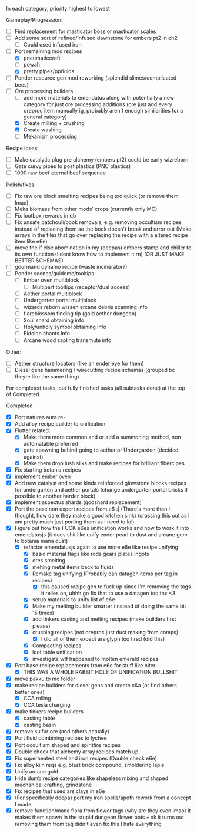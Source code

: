 In each category, priority highest to lowest

Gameplay/Progression:
- [ ] Find replacement for masticator boss or masticator scales
- [ ] Add some sort of refined/infused dawnstone for embers pt2 in ch2
	- [ ] Could used infused iron
- [ ] Port remaining mod recipes
	- [x] pneumaticcraft
	- [ ] powah
	- [x] pretty pipes/ppfluids
- [ ] Ponder resource gen mod reworking (splendid slimes/complicated bees)
- [ ] Ore processing builders
	- [ ] add more materials to emendatus along with potentially a new category for just ore processing additions (ore just add every oreproc item manually ig, probably aren't enough similarities for a general category)
	- [x] Create milling + crushing
	- [x] Create washing
	- [ ] Mekanism processing

Recipe ideas:
- [ ] Make catalytic plug pre alchemy (embers pt2) could be early wizreborn
- [ ] Gate curvy pipes to post plastics (PNC plastics)
- [ ] 1000 raw beef eternal beef sequence

Polish/fixes:
- [ ] Fix raw ore block smelting recipes being too quick (or remove them lmao)
- [ ] Meka biomass from other mods' crops (currently only MC)
- [ ] Fix lootbox rewards in qb
- [ ] Fix unsafe patchouli/book removals, e.g. removing occultism recipes instead of replacing them so the book doesn't break and error out (Make arrays in the files that go over replacing the recipe with a altered recipe item like e6e)
- [ ] move the if else abomination in my (deepas) embers stamp and chiller to its own function (I dont know how to implement it rn) (OR JUST MAKE BETTER SCHEMAS)
- [ ] gourmand dynamo recipe (waste incinerator?)
- [ ] Ponder scenes/guideme/tooltips 
	- [ ] Ember oven multiblock
		- [ ] Multipart tooltips (receptor/dual access)
	- [ ] Aether portal multiblock
	- [ ] Undergarten portal multiblock
	- [ ] wizards reborn wissen arcane debris scanning info
	- [ ] flareblossom finding tip (gold aether dungeon)
	- [ ] Soul shard obtaining info
	- [ ] Holy/unholy symbol obtaining info
	- [ ] Eidolon chants info
	- [ ] Arcane wood sapling transmute info

Other:
- [ ] Aether structure locators (like an ender eye for them)
- [ ] Diesel gens hammering / wirecutting recipe schemas (grouped bc theyre like the same thing)

For completed tasks, put fully finished tasks (all subtasks done) at the top of Completed

Completed
- [x] Port natures aura re- 
- [x] Add alloy recipe builder to unification
- [x] Flutter related: 
	- [x] Make them more common and or add a summoning method, non automatable preferred
	- [x] gate spawning behind going to aether or Undergarden (decided against)
	- [x] Make them drop lush silks and make recipes for brilliant fibercipes
- [x] Fix starting botania recipes
- [x] implement ember oven
- [x] Add new catalyst and some kinda reinforced glowstone blocks recipes for undergarten and aether portals (change undergarten portal bricks if possible to another harder block)
- [x] implement aspectus shards (godshard replacement)
- [x] Port the base non expert recipes from e6 :| (There's more than I thought, how dare they make a good kitchen sink) (crossing this out as I am pretty much just porting them as I need to lol)
- [x] Figure out how the FUCK e6es unification works and how to work it into emendatusjs (it does shit like unify ender pearl to dust and arcane gem to botania mana dust)
	- [x] refactor emendatusjs again to use more e6e like recipe unifying
		- [x] basic material flags like rods gears plates ingots
		- [x] ores smelting
		- [x] melting metal items back to fluids
		- [x] Remake tag unifying (Probably can datagen items per tag in recipes)
			- [x] this caused recipe gen to fuck up since I'm removing the tags it relies on, uhhh go fix that to use a datagen too thx <3
		- [x] scrub materials to unify list of e6e 
		- [x] Make my melting builder smarter (instead of doing the same bit 15 times)
		- [x] add tinkers casting and melting recipes (make builders first please)
		- [x] crushing recipes (not oreproc just dust making from comps)
			- [x] I did all of them except ars glyph too tired (did this)
		- [x] Compacting recipes
		- [x] loot table unification
		- [x] investigate wtf happened to molten emerald recipes
- [x] Port base recipe replacements from e6e for stuff like niter 
	- [x] THIS WAS A WHOLE RABBIT HOLE OF UNIFICATION BULLSHIT
- [x] move pakku to mc folder
- [x] make recipe builders for diesel gens and create c&a (or find others better ones)
	- [x] CCA rolling
	- [x] CCA tesla charging
- [x] make tinkers recipe builders
	- [x] casting table
	- [x] casting basin
- [x] remove sulfur ore (and others actually)
- [x] Port fluid combining recipes to lychee
- [x] Port occultism shaped and spiritfire recipes
- [x] Double check that alchemy array recipes match up
- [x] Fix superheated steel and iron recipes (Double check e6e)
- [x] Fix alloy kiln reqs e.g. blast brick compound, smoldering lapis
- [x] Unify arcane gold
- [x] Hide dumb recipe categories like shapeless mixing and shaped mechanical crafting, grindstone
- [x] Fix recipes that used ars clays in e6e
- [x] (For specifically deepa) port my iron spells/apoth rework from a concept I made
- [x] remove function/mana flora from flower tags (why are they even lmao) it makes them spawn in the stupid dungeon flower pots :skull: ok it turns out removing them from tag didn't even fix this I hate everything